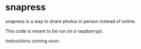 # snapress

snapress is a way to share photos in person instead of online. 

This code is meant to be run on a raspberrypi. 

Instructions coming soon. 